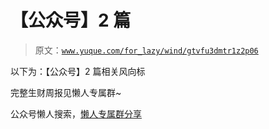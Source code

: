 # 【公众号】2 篇

> 原文：[`www.yuque.com/for_lazy/wind/gtvfu3dmtr1z2p06`](https://www.yuque.com/for_lazy/wind/gtvfu3dmtr1z2p06)

以下为：【公众号】2 篇相关风向标

完整生财周报见懒人专属群~

公众号懒人搜索，[懒人专属群分享](https://lazybook.fun/#/blog/group)